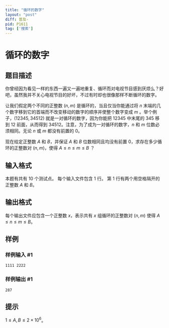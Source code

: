 ```yaml
---
title: "循环的数字"
layout: "post"
diff: 普及-
pid: P1611
tag: ['搜索']
---
```

# 循环的数字
## 题目描述

你曾经因为看见一样的东西一遍又一遍地重复、循环而对电视节目感到厌烦么？好吧，虽然我并不关心电视节目的好坏，不过有时却也很像那样不断循环的数字。

让我们假定两个不同的正整数 $(n, m)$ 是循环的，当且仅当你能通过将 $n$ 末端的几个数字移到它的首端而不改变移动的数字的顺序并使整个数字变成 $m$ 。举个例子，$(12345, 34512)$ 就是一对循环的数字，因为你能把 $12345$ 中末尾的 $345$ 移到 $12$ 前面，从而得到 $34512$。注意，为了成为一对循环的数字，$n$ 和 $m$ 位数必须相同。无论 $n$ 或 $m$ 都没有前置的 $0$。

现在给定正整数 $A$ 和 $B$，并保证 $A$ 和 $B$ 位数相同且均没有前置 $0$，求存在多少循环的正整数对 $(n, m)$，使得 $A \leq n \le m \leq B$ ？
## 输入格式

本题有共有 $10$ 个测试点。 每个输入文件包含 $1$ 行。 第 $1$ 行有两个用空格隔开的正整数 $A$ 和 $B$。
## 输出格式

每个输出文件应包含一个正整数 $x$，表示共有 $x$ 组循环的正整数对 $(n,m)$ 使得 $A \leq n \le m \leq B$。
## 样例

### 样例输入 #1
```
1111 2222
```
### 样例输出 #1
```
287
```
## 提示

$1\le A,B \leq 2\times 10^6$。
